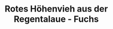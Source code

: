---
title: "Rotes Höhenvieh aus der Regentalaue - Fuchs"
url: /cham/rotes-hoehenvieh-aus-der-regentalaue-fuchs/
shop: Hofladen
---